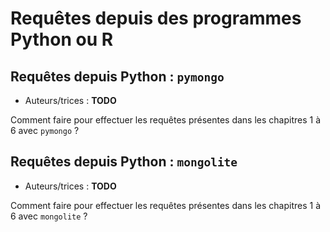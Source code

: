 # Requêtes depuis des programmes Python ou R

## Requêtes depuis Python : `pymongo`

* Auteurs/trices : **TODO**

Comment faire pour effectuer les requêtes présentes dans les chapitres 1 à 6 avec `pymongo` ?

## Requêtes depuis Python : `mongolite`

* Auteurs/trices : **TODO**

Comment faire pour effectuer les requêtes présentes dans les chapitres 1 à 6 avec `mongolite` ?
